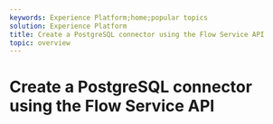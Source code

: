 ```yaml
---
keywords: Experience Platform;home;popular topics
solution: Experience Platform
title: Create a PostgreSQL connector using the Flow Service API
topic: overview
---
```


# Create a PostgreSQL connector using the Flow Service API